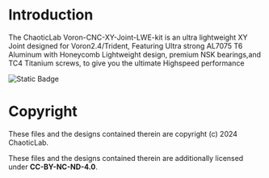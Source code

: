 # Introduction
The ChaoticLab Voron-CNC-XY-Joint-LWE-kit is an ultra lightweight XY Joint designed for Voron2.4/Trident, Featuring Ultra strong AL7075 T6 Aluminum with Honeycomb Lightweight design,  premium NSK bearings,and TC4 Titanium screws, to give you the ultimate Highspeed performance



![Static Badge](https://img.shields.io/badge/License-CC_BY--NC--ND_4.0-GREEN)
# Copyright

These files and the designs contained therein are copyright (c) 2024 ChaoticLab.

These files and the designs contained therein are additionally licensed under **CC-BY-NC-ND-4.0**.

